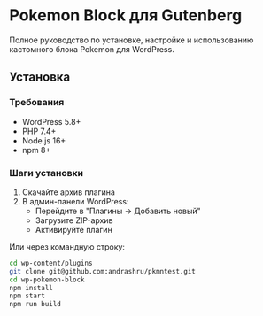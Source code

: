 # Pokemon Block для Gutenberg

Полное руководство по установке, настройке и использованию кастомного блока Pokemon для WordPress.

## Установка

### Требования
- WordPress 5.8+
- PHP 7.4+
- Node.js 16+
- npm 8+

### Шаги установки
1. Скачайте архив плагина
2. В админ-панели WordPress:
   - Перейдите в "Плагины → Добавить новый"
   - Загрузите ZIP-архив
   - Активируйте плагин

Или через командную строку:
```bash
cd wp-content/plugins
git clone git@github.com:andrashru/pkmntest.git
cd wp-pokemon-block
npm install
npm start
npm run build
